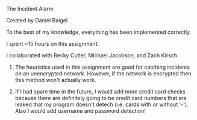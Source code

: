 The Incident Alarm

Created by Daniel Baigel

To the best of my knowledge, everything has been implemented correctly.

I spent ~15 hours on this assignment.

I collaborated with Becky Cutler, Michael Jacobson, and Zach Kirsch




1. The heuristics used in this assignment are good for catching incidents 
   on an unencrypted network. However, if the network is encrypted then
   this method won't actually work.

2. If I had spare time in the future, I would add more credit card checks
   because there are definitely going to be credit card numbers that are
   leaked that my program doesn't detech (i.e. cards with or without '-').
   Also I would add username and password detection!

